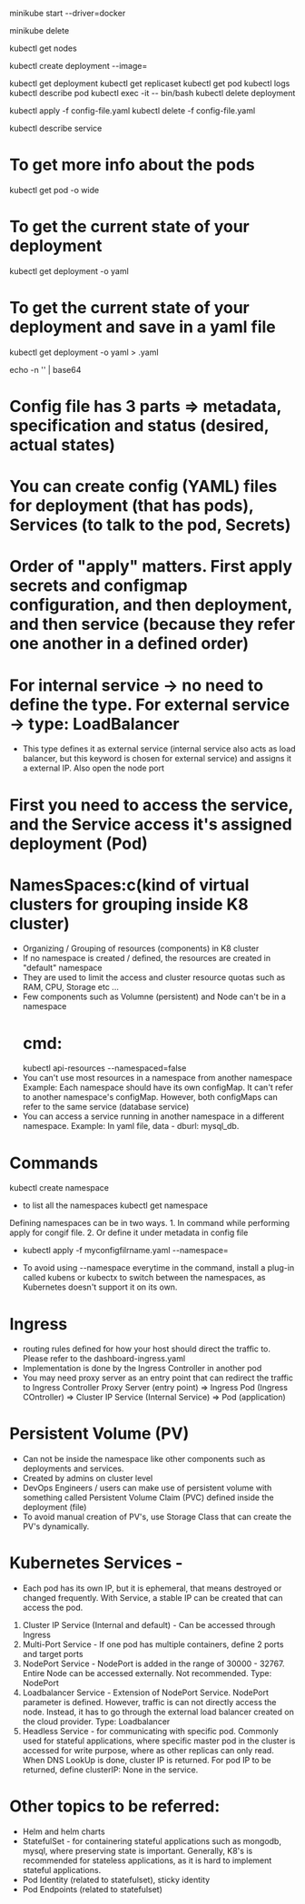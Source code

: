 minikube start --driver=docker

minikube delete

kubectl get nodes

kubectl create deployment <deploymentName> --image=<imageName>

kubectl get deployment
kubectl get replicaset
kubectl get pod
kubectl logs <podName>
kubectl describe pod <podName>
kubectl exec -it <podName> -- bin/bash
kubectl delete deployment <deploymentName>

kubectl apply -f config-file.yaml
kubectl delete -f config-file.yaml

kubectl describe service <serviceName>

# To get more info about the pods
kubectl get pod -o wide

# To get the current state of your deployment
kubectl get deployment <deploymentName> -o yaml

# To get the current state of your deployment and save in a yaml file
kubectl get deployment <deploymentName> -o yaml > <fileName>.yaml

echo -n '<UsernameORPasswordhere>' | base64

# Config file has 3 parts => metadata, specification and status (desired, actual states)
# You can create config (YAML) files for deployment (that has pods), Services (to talk to the pod, Secrets)
# Order of "apply" matters. First apply secrets and configmap configuration, and then deployment, and then service (because they refer one another in a defined order)
# For internal service -> no need to define the type. For external service -> type: LoadBalancer
- This type defines it as external service (internal service also acts as load balancer, but this keyword is chosen for external service) and assigns it a external IP. Also open the node port

# First you need to access the service, and the Service access it's assigned deployment (Pod)

# NamesSpaces:c(kind of virtual clusters for grouping inside K8 cluster)
- Organizing / Grouping of resources (components) in K8 cluster
- If no namespace is created / defined, the resources are created in "default" namespace
- They are used to limit the access and cluster resource quotas such as RAM, CPU, Storage etc ...
- Few components  such as Volumne (persistent) and Node can't be in a namespace
    # cmd: 
    kubectl api-resources --namespaced=false
- You can't use most resources in a namespace from another namespace
    Example: Each namespace should have its own configMap. It can't refer to another namespace's configMap. However, both configMaps can refer to the same service (database service)
- You can access a service running in another namespace in a different namespace.
    Example: In yaml file, data - dburl: mysql_db.<nameSpace>

# Commands
kubectl create namespace <nameSpacename>
- to list all the namespaces
kubectl get namespace


Defining namespaces can be in two ways. 1. In command while performing apply for congif file. 2. Or define it under metadata in config file
- kubectl apply -f myconfigfilrname.yaml --namespace=<mynamespace>

- To avoid using --namespace everytime in the command, install a plug-in called kubens or kubectx to switch between the namespaces, as Kubernetes doesn't support it on its own.

# Ingress
- routing rules defined for how your host should direct the traffic to. Please refer to the dashboard-ingress.yaml
- Implementation is done by the Ingress Controller in another pod
- You may need proxy server as an entry point that can redirect the traffic to Ingress Controller
    Proxy Server (entry point) => Ingress Pod (Ingress COntroller) => Cluster IP Service (Internal Service) => Pod (application)

# Persistent Volume (PV)
- Can not be inside the namespace like other components such as deployments and services.
- Created by admins on cluster level
- DevOps Engineers / users can make use of persistent volume with something called Persistent Volume Claim (PVC) defined inside the deployment (file)
- To avoid manual creation of PV's, use Storage Class that can create the PV's dynamically.

# Kubernetes Services -
- Each pod has its own IP, but it is ephemeral, that means destroyed or changed frequently. With Service, a stable IP can be created that can access the pod.
1. Cluster IP Service (Internal and default) - Can be accessed through Ingress
2. Multi-Port Service - If one pod has multiple containers, define 2 ports and target ports
3. NodePort Service - NodePort is added in the range of 30000 - 32767. Entire Node can be accessed externally. Not recommended. Type: NodePort
4. Loadbalancer Service - Extension of NodePort Service. NodePort parameter is defined. However, traffic is can not directly access the node. Instead, it has to go through the external load balancer created on the cloud provider. Type: Loadbalancer
5. Headless Service - for communicating with specific pod. Commonly used for stateful applications, where specific master pod in the cluster is accessed for write purpose, where as other replicas can only read. When DNS LookUp is done, cluster IP is returned. For pod IP to be returned, define clusterIP: None in the service.

# Other topics to be referred:
- Helm and helm charts
- StatefulSet - for containering stateful applications such as mongodb, mysql, where preserving state is important. Generally, K8's is recommended for stateless applications, as it is hard to implement stateful applications.
- Pod Identity (related to statefulset), sticky identity
- Pod Endpoints (related to statefulset)

